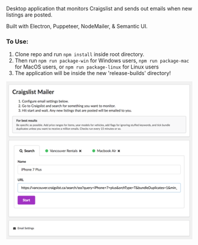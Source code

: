 Desktop application that monitors Craigslist and sends out emails when new listings are posted.

Built with Electron, Puppeteer, NodeMailer, & Semantic UI.

### To Use:
1. Clone repo and run `npm install` inside root directory.
2. Then run `npm run package-win` for Windows users, `npm run package-mac` for MacOS users, or `npm run package-linux` for Linux users
3. The application will be inside the new 'release-builds' directory!

![alt text](screenshot.png)
